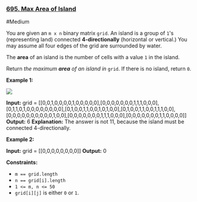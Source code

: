 ### [695\. Max Area of Island](https://leetcode.com/problems/max-area-of-island/)

#Medium

You are given an `m x n` binary matrix `grid`. An island is a group of `1`'s (representing land) connected **4-directionally** (horizontal or vertical.) You may assume all four edges of the grid are surrounded by water.

The **area** of an island is the number of cells with a value `1` in the island.

Return _the maximum **area** of an island in_ `grid`. If there is no island, return `0`.

**Example 1:**

![](https://assets.leetcode.com/uploads/2021/05/01/maxarea1-grid.jpg)

**Input:** grid = \[\[0,0,1,0,0,0,0,1,0,0,0,0,0\],\[0,0,0,0,0,0,0,1,1,1,0,0,0\],\[0,1,1,0,1,0,0,0,0,0,0,0,0\],\[0,1,0,0,1,1,0,0,1,0,1,0,0\],\[0,1,0,0,1,1,0,0,1,1,1,0,0\],\[0,0,0,0,0,0,0,0,0,0,1,0,0\],\[0,0,0,0,0,0,0,1,1,1,0,0,0\],\[0,0,0,0,0,0,0,1,1,0,0,0,0\]\]
**Output:** 6
**Explanation:** The answer is not 11, because the island must be connected 4-directionally.

**Example 2:**

**Input:** grid = \[\[0,0,0,0,0,0,0,0\]\]
**Output:** 0

**Constraints:**

- `m == grid.length`
- `n == grid[i].length`
- `1 <= m, n <= 50`
- `grid[i][j]` is either `0` or `1`.
